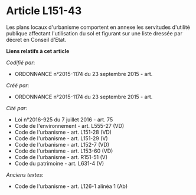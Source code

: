 # Article L151-43

Les plans locaux d'urbanisme comportent en annexe les servitudes d'utilité publique affectant l'utilisation du sol et
figurant sur une liste dressée par décret en Conseil d'Etat.

**Liens relatifs à cet article**

_Codifié par_:

  - ORDONNANCE n°2015-1174 du 23 septembre 2015 - art.

_Créé par_:

  - ORDONNANCE n°2015-1174 du 23 septembre 2015 - art.

_Cité par_:

  - Loi n°2016-925 du 7 juillet 2016 - art. 75
  - Code de l'environnement - art. L555-27 (VD)
  - Code de l'urbanisme - art. L151-28 (VD)
  - Code de l'urbanisme - art. L151-29 (V)
  - Code de l'urbanisme - art. L152-7 (VD)
  - Code de l'urbanisme - art. L153-60 (VD)
  - Code de l'urbanisme - art. R151-51 (V)
  - Code du patrimoine - art. L631-4 (V)

_Anciens textes_:

  - Code de l'urbanisme - art. L126-1 alinéa 1 (Ab)
